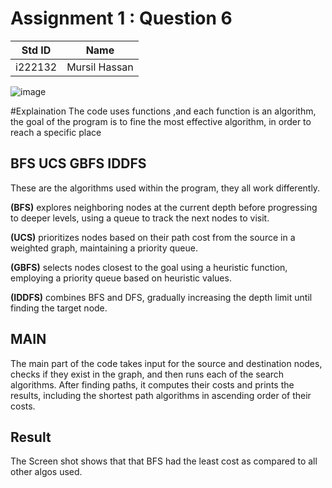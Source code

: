 # Assignment 1 : Question 6
|Std ID|Name|
|------|-|
|i222132|Mursil Hassan|

![image](https://github.com/NUCES-Khi/assign1-7questions-mursil/assets/85949538/fe32debb-209f-4b37-bdc4-fe650bcb2346)

#Explaination
 The code uses functions ,and each function is an algorithm, the goal of the program is to fine the most effective algorithm,
 in order to reach a specific place 
## BFS UCS GBFS IDDFS

 These are the algorithms used within the program, they all work differently.

 **(BFS)** explores neighboring nodes at the current depth before progressing to deeper levels, using a queue to track the next nodes to visit.

 **(UCS)** prioritizes nodes based on their path cost from the source in a weighted graph, maintaining a priority queue.

 **(GBFS)** selects nodes closest to the goal using a heuristic function, employing a priority queue based on heuristic values.

 **(IDDFS)** combines BFS and DFS, gradually increasing the depth limit until finding the target node.







## MAIN
 The main part of the code takes input for the source and destination nodes, checks if they exist in the graph, and then runs each of the
 search algorithms. After finding paths, it computes their costs and prints the results, including the shortest path algorithms in ascending 
 order of their costs.


 ## Result 

 The Screen shot shows that that BFS had the least cost as compared to all other algos used.





 

